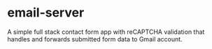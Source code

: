 # email-server
 A simple full stack contact form app with reCAPTCHA validation that handles and forwards submitted form data to Gmail account.
